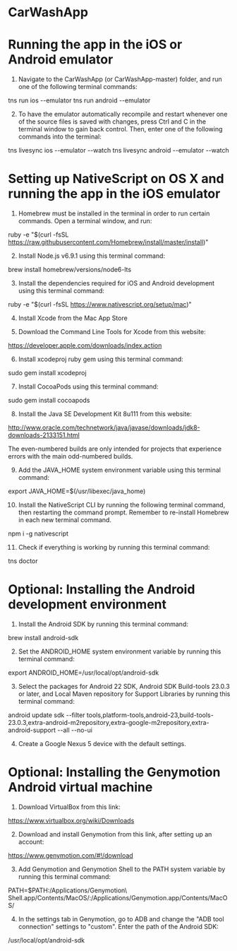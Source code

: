 # CarWashApp

# Running the app in the iOS or Android emulator

1. Navigate to the CarWashApp (or CarWashApp-master) folder, and run one of the following terminal commands:

  tns run ios --emulator
  tns run android --emulator

2. To have the emulator automatically recompile and restart whenever one of the source files is saved with changes, press Ctrl and C in the terminal window to gain back control. Then, enter one of the following commands into the terminal:

  tns livesync ios --emulator --watch
  tns livesync android --emulator --watch

# Setting up NativeScript on OS X and running the app in the iOS emulator

1. Homebrew must be installed in the terminal in order to run certain commands. Open a terminal window, and run:

  ruby -e "$(curl -fsSL https://raw.githubusercontent.com/Homebrew/install/master/install)"

2. Install Node.js v6.9.1 using this terminal command:

  brew install homebrew/versions/node6-lts

3. Install the dependencies required for iOS and Android development using this terminal command:

  ruby -e "$(curl -fsSL https://www.nativescript.org/setup/mac)"

4. Install Xcode from the Mac App Store

5. Download the Command Line Tools for Xcode from this website:

  https://developer.apple.com/downloads/index.action

6. Install xcodeproj ruby gem using this terminal command:

  sudo gem install xcodeproj

7. Install CocoaPods using this terminal command:

  sudo gem install cocoapods

8. Install the Java SE Development Kit 8u111 from this website:

  http://www.oracle.com/technetwork/java/javase/downloads/jdk8-downloads-2133151.html

  The even-numbered builds are only intended for projects that experience errors with the main odd-numbered builds.

9. Add the JAVA_HOME system environment variable using this terminal command:

  export JAVA_HOME=$(/usr/libexec/java_home)

10. Install the NativeScript CLI by running the following terminal command, then restarting the command prompt. Remember to re-install Homebrew in each new terminal command.

  npm i -g nativescript

11. Check if everything is working by running this terminal command:

  tns doctor

# Optional: Installing the Android development environment

1. Install the Android SDK by running this terminal command:

  brew install android-sdk

2. Set the ANDROID_HOME system environment variable by running this terminal command:

  export ANDROID_HOME=/usr/local/opt/android-sdk

3. Select the packages for Android 22 SDK, Android SDK Build-tools 23.0.3 or later, and Local Maven repository for Support Libraries by running this terminal command:

  android update sdk --filter tools,platform-tools,android-23,build-tools-23.0.3,extra-android-m2repository,extra-google-m2repository,extra-android-support --all --no-ui

4. Create a Google Nexus 5 device with the default settings.

# Optional: Installing the Genymotion Android virtual machine

1. Download VirtualBox from this link:

  https://www.virtualbox.org/wiki/Downloads

2. Download and install Genymotion from this link, after setting up an account:

  https://www.genymotion.com/#!/download

3. Add Genymotion and Genymotion Shell to the PATH system variable by running this terminal command:

  PATH=$PATH:/Applications/Genymotion\ Shell.app/Contents/MacOS/:/Applications/Genymotion.app/Contents/MacOS/

4. In the settings tab in Genymotion, go to ADB and change the "ADB tool connection" settings to "custom". Enter the path of the Android SDK:

  /usr/local/opt/android-sdk
